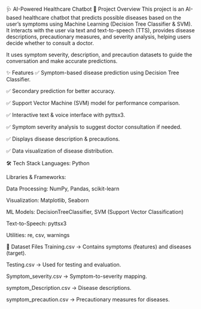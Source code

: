 🩺 AI-Powered Healthcare Chatbot
📌 Project Overview
This project is an AI-based healthcare chatbot that predicts possible diseases based on the user’s symptoms using Machine Learning (Decision Tree Classifier & SVM). It interacts with the user via text and text-to-speech (TTS), provides disease descriptions, precautionary measures, and severity analysis, helping users decide whether to consult a doctor.

It uses symptom severity, description, and precaution datasets to guide the conversation and make accurate predictions.

✨ Features
✅ Symptom-based disease prediction using Decision Tree Classifier.

✅ Secondary prediction for better accuracy.

✅ Support Vector Machine (SVM) model for performance comparison.

✅ Interactive text & voice interface with pyttsx3.

✅ Symptom severity analysis to suggest doctor consultation if needed.

✅ Displays disease description & precautions.

✅ Data visualization of disease distribution.

🛠️ Tech Stack
Languages: Python

Libraries & Frameworks:

Data Processing: NumPy, Pandas, scikit-learn

Visualization: Matplotlib, Seaborn

ML Models: DecisionTreeClassifier, SVM (Support Vector Classification)

Text-to-Speech: pyttsx3

Utilities: re, csv, warnings

📂 Dataset Files
Training.csv → Contains symptoms (features) and diseases (target).

Testing.csv → Used for testing and evaluation.

Symptom_severity.csv → Symptom-to-severity mapping.

symptom_Description.csv → Disease descriptions.

symptom_precaution.csv → Precautionary measures for diseases.
